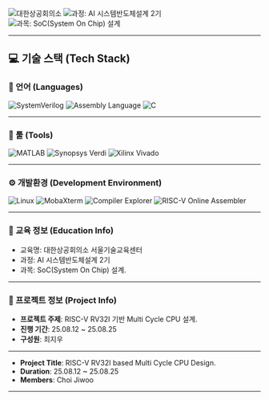 ![대한상공회의소](https://img.shields.io/badge/대한상공회의소_서울기술교육센터-003366?style=flat&logo=git&logoColor=1E90FF)
![과정: AI 시스템반도체설계 2기](https://img.shields.io/badge/과정-AI%20시스템반도체설계%202기-FFD700?style=flat&logo=github&logoColor=FFD700)
![과목: SoC(System On Chip) 설계](https://img.shields.io/badge/과목-SoC(System%20On%20Chip)%20설계-4CAF50?style=flat&logo=databricks&logoColor=white)

---
## 💻 기술 스택 (Tech Stack)

### 📕 언어 (Languages)
![SystemVerilog](https://img.shields.io/badge/SystemVerilog-HDL-008B8B?style=flat&logo=verilog&logoColor=white)
![Assembly Language](https://img.shields.io/badge/Assembly-Language-444444?style=flat&logo=gnubash&logoColor=white)
![C](https://img.shields.io/badge/C-Programming%20Language-00599C?style=flat&logo=c&logoColor=white)

---

### 🔧 툴 (Tools)
![MATLAB](https://img.shields.io/badge/MATLAB-MathWorks-orange?style=flat&logo=MathWorks&logoColor=white)
![Synopsys Verdi](https://img.shields.io/badge/Synopsys-Verdi-663399?style=flat&logoColor=white)
![Xilinx Vivado](https://img.shields.io/badge/Xilinx-Vivado-FF8C00?style=flat&logo=xilinx&logoColor=white)

---

### ⚙️ 개발환경 (Development Environment)
![Linux](https://img.shields.io/badge/Linux-Ubuntu%20%7C%20Kernel-FCC624?style=flat&logo=linux&logoColor=black)
![MobaXterm](https://img.shields.io/badge/개발환경(툴):%20MobaXterm-2E8B57?style=flat&logo=windows-terminal&logoColor=white)
![Compiler Explorer](https://img.shields.io/badge/개발환경(툴):%20Compiler%20Explorer-4682B4?style=flat&logo=github&logoColor=white)
![RISC-V Online Assembler](https://img.shields.io/badge/개발환경(툴):%20RISC--V%20Online%20Assembler-FF4500?style=flat&logo=riscv&logoColor=white)

---

### 🏫 교육 정보 (Education Info)
- 교육명: 대한상공회의소 서울기술교육센터  
- 과정: AI 시스템반도체설계 2기  
- 과목: SoC(System On Chip) 설계.

---

### 📌 프로젝트 정보 (Project Info)
- **프로젝트 주제**: RISC-V RV32I 기반 Multi Cycle CPU 설계.
- **진행 기간**: 25.08.12 ~ 25.08.25
- **구성원**: 최지우  
---------------------------------------------------
- **Project Title**: RISC-V RV32I based Multi Cycle CPU Design.
- **Duration**: 25.08.12 ~ 25.08.25
- **Members**: Choi Jiwoo

---

